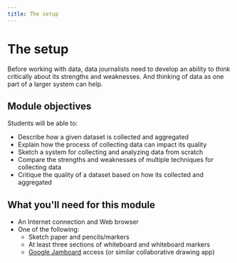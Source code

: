 ```yaml
---
title: The setup
---
```


# The setup

Before working with data, data journalists need to develop an ability to think critically about its strengths and weaknesses. And thinking of data as one part of a larger system can help.

## Module objectives

Students will be able to:

* Describe how a given dataset is collected and aggregated
* Explain how the process of collecting data can impact its quality 
* Sketch a system for collecting and analyzing data from scratch
* Compare the strengths and weaknesses of multiple techniques for collecting data
* Critique the quality of a dataset based on how its collected and aggregated

## What you'll need for this module

* An Internet connection and Web browser
* One of the following:
	* Sketch paper and pencils/markers
	* At least three sections of whiteboard and whiteboard markers
	* [Google Jamboard](https://jamboard.google.com/) access (or similar collaborative drawing app)